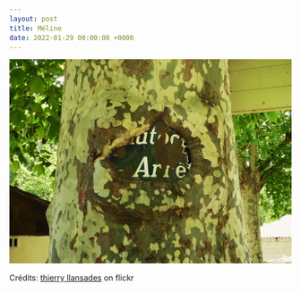 ```yaml
---
layout: post
title: Méline
date: 2022-01-29 00:00:00 +0000
---
```


![Méline](/images/2022-01-29.jpg)

Crédits: [thierry llansades](https://www.flickr.com/people/llansades/) on flickr
